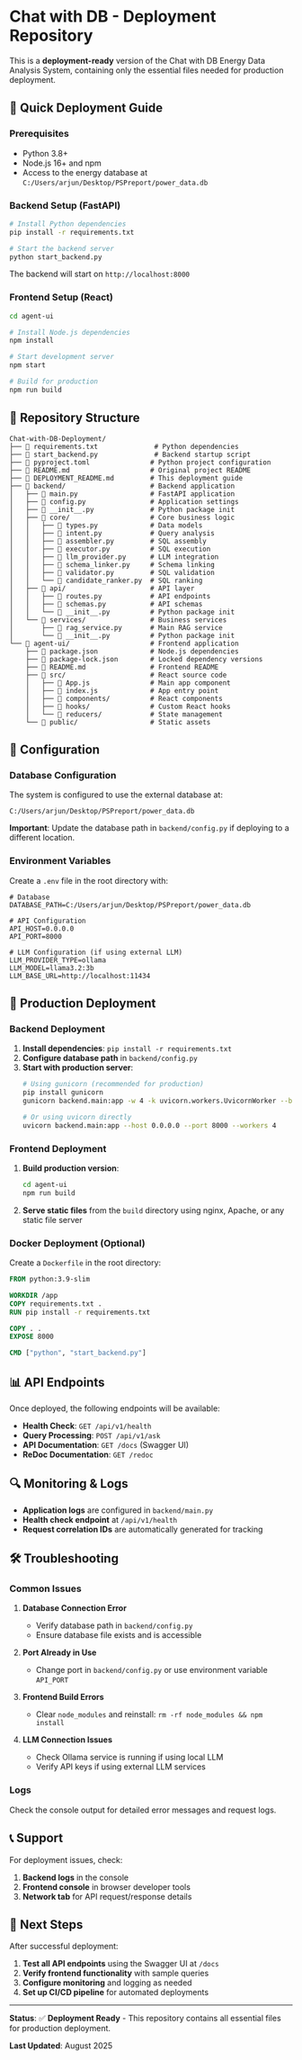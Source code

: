 # Chat with DB - Deployment Repository

This is a **deployment-ready** version of the Chat with DB Energy Data Analysis System, containing only the essential files needed for production deployment.

## 🚀 **Quick Deployment Guide**

### **Prerequisites**
- Python 3.8+ 
- Node.js 16+ and npm
- Access to the energy database at `C:/Users/arjun/Desktop/PSPreport/power_data.db`

### **Backend Setup (FastAPI)**
```bash
# Install Python dependencies
pip install -r requirements.txt

# Start the backend server
python start_backend.py
```

The backend will start on `http://localhost:8000`

### **Frontend Setup (React)**
```bash
cd agent-ui

# Install Node.js dependencies
npm install

# Start development server
npm start

# Build for production
npm run build
```

## 📁 **Repository Structure**

```
Chat-with-DB-Deployment/
├── 📄 requirements.txt              # Python dependencies
├── 📄 start_backend.py              # Backend startup script
├── 📄 pyproject.toml               # Python project configuration
├── 📄 README.md                    # Original project README
├── 📄 DEPLOYMENT_README.md         # This deployment guide
├── 📁 backend/                     # Backend application
│   ├── 📄 main.py                  # FastAPI application
│   ├── 📄 config.py                # Application settings
│   ├── 📄 __init__.py              # Python package init
│   ├── 📁 core/                    # Core business logic
│   │   ├── 📄 types.py             # Data models
│   │   ├── 📄 intent.py            # Query analysis
│   │   ├── 📄 assembler.py         # SQL assembly
│   │   ├── 📄 executor.py          # SQL execution
│   │   ├── 📄 llm_provider.py      # LLM integration
│   │   ├── 📄 schema_linker.py     # Schema linking
│   │   ├── 📄 validator.py         # SQL validation
│   │   └── 📄 candidate_ranker.py  # SQL ranking
│   ├── 📁 api/                     # API layer
│   │   ├── 📄 routes.py            # API endpoints
│   │   ├── 📄 schemas.py           # API schemas
│   │   └── 📄 __init__.py          # Python package init
│   └── 📁 services/                # Business services
│       ├── 📄 rag_service.py       # Main RAG service
│       └── 📄 __init__.py          # Python package init
└── 📁 agent-ui/                    # Frontend application
    ├── 📄 package.json             # Node.js dependencies
    ├── 📄 package-lock.json        # Locked dependency versions
    ├── 📄 README.md                # Frontend README
    ├── 📁 src/                     # React source code
    │   ├── 📄 App.js               # Main app component
    │   ├── 📄 index.js             # App entry point
    │   ├── 📁 components/          # React components
    │   ├── 📁 hooks/               # Custom React hooks
    │   └── 📁 reducers/            # State management
    └── 📁 public/                  # Static assets
```

## 🔧 **Configuration**

### **Database Configuration**
The system is configured to use the external database at:
```
C:/Users/arjun/Desktop/PSPreport/power_data.db
```

**Important**: Update the database path in `backend/config.py` if deploying to a different location.

### **Environment Variables**
Create a `.env` file in the root directory with:
```env
# Database
DATABASE_PATH=C:/Users/arjun/Desktop/PSPreport/power_data.db

# API Configuration
API_HOST=0.0.0.0
API_PORT=8000

# LLM Configuration (if using external LLM)
LLM_PROVIDER_TYPE=ollama
LLM_MODEL=llama3.2:3b
LLM_BASE_URL=http://localhost:11434
```

## 🚀 **Production Deployment**

### **Backend Deployment**
1. **Install dependencies**: `pip install -r requirements.txt`
2. **Configure database path** in `backend/config.py`
3. **Start with production server**:
   ```bash
   # Using gunicorn (recommended for production)
   pip install gunicorn
   gunicorn backend.main:app -w 4 -k uvicorn.workers.UvicornWorker --bind 0.0.0.0:8000
   
   # Or using uvicorn directly
   uvicorn backend.main:app --host 0.0.0.0 --port 8000 --workers 4
   ```

### **Frontend Deployment**
1. **Build production version**:
   ```bash
   cd agent-ui
   npm run build
   ```
2. **Serve static files** from the `build` directory using nginx, Apache, or any static file server

### **Docker Deployment** (Optional)
Create a `Dockerfile` in the root directory:
```dockerfile
FROM python:3.9-slim

WORKDIR /app
COPY requirements.txt .
RUN pip install -r requirements.txt

COPY . .
EXPOSE 8000

CMD ["python", "start_backend.py"]
```

## 📊 **API Endpoints**

Once deployed, the following endpoints will be available:

- **Health Check**: `GET /api/v1/health`
- **Query Processing**: `POST /api/v1/ask`
- **API Documentation**: `GET /docs` (Swagger UI)
- **ReDoc Documentation**: `GET /redoc`

## 🔍 **Monitoring & Logs**

- **Application logs** are configured in `backend/main.py`
- **Health check endpoint** at `/api/v1/health`
- **Request correlation IDs** are automatically generated for tracking

## 🛠️ **Troubleshooting**

### **Common Issues**

1. **Database Connection Error**
   - Verify database path in `backend/config.py`
   - Ensure database file exists and is accessible

2. **Port Already in Use**
   - Change port in `backend/config.py` or use environment variable `API_PORT`

3. **Frontend Build Errors**
   - Clear `node_modules` and reinstall: `rm -rf node_modules && npm install`

4. **LLM Connection Issues**
   - Check Ollama service is running if using local LLM
   - Verify API keys if using external LLM services

### **Logs**
Check the console output for detailed error messages and request logs.

## 📞 **Support**

For deployment issues, check:
1. **Backend logs** in the console
2. **Frontend console** in browser developer tools
3. **Network tab** for API request/response details

## 🎯 **Next Steps**

After successful deployment:
1. **Test all API endpoints** using the Swagger UI at `/docs`
2. **Verify frontend functionality** with sample queries
3. **Configure monitoring** and logging as needed
4. **Set up CI/CD pipeline** for automated deployments

---

**Status**: ✅ **Deployment Ready** - This repository contains all essential files for production deployment.

**Last Updated**: August 2025
